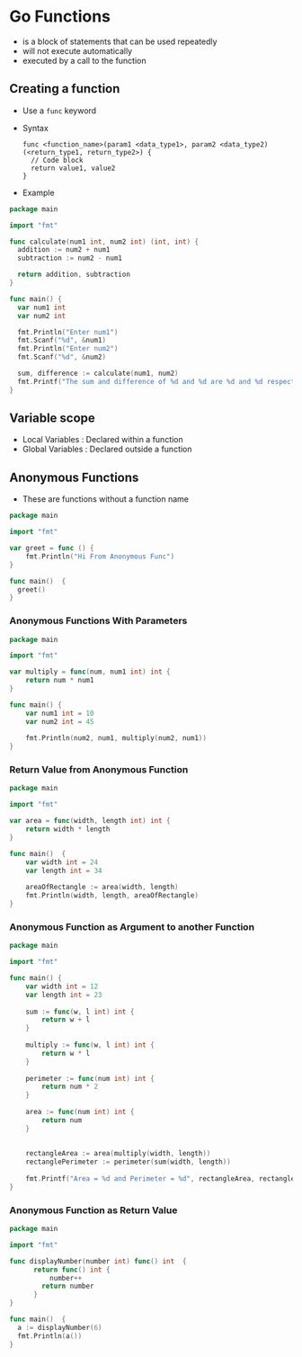 # Go Functions

- is a block of statements that can be used repeatedly
- will not execute automatically
- executed by a call to the function

## Creating a function
- Use a `func` keyword
- Syntax
  ```
  func <function_name>(param1 <data_type1>, param2 <data_type2)(<return_type1, return_type2>) {
    // Code block
    return value1, value2
  }
  ```
  
- Example
```go
package main

import "fmt"

func calculate(num1 int, num2 int) (int, int) {
  addition := num2 + num1
  subtraction := num2 - num1

  return addition, subtraction
}

func main() {
  var num1 int
  var num2 int

  fmt.Println("Enter num1")
  fmt.Scanf("%d", &num1)
  fmt.Println("Enter num2")
  fmt.Scanf("%d", &num2)

  sum, difference := calculate(num1, num2)
  fmt.Printf("The sum and difference of %d and %d are %d and %d respectively\n", num1, num2, sum, difference)
}
```

## Variable scope
- Local Variables : Declared within a function
- Global Variables : Declared outside a function

## Anonymous Functions
- These are functions without a function name
```go
package main

import "fmt"

var greet = func () {
	fmt.Println("Hi From Anonymous Func")
}

func main()  {
  greet()
}
```

### Anonymous Functions With Parameters
```go
package main

import "fmt"

var multiply = func(num, num1 int) int {
	return num * num1
}

func main() {
	var num1 int = 10
	var num2 int = 45
	
	fmt.Println(num2, num1, multiply(num2, num1))
}
```

### Return Value from Anonymous Function
```go
package main

import "fmt"

var area = func(width, length int) int {
	return width * length
}

func main()  {
    var width int = 24
	var length int = 34
	
	areaOfRectangle := area(width, length)
	fmt.Println(width, length, areaOfRectangle)
}
```

### Anonymous Function as Argument to another Function
```go
package main

import "fmt"

func main() {
	var width int = 12
	var length int = 23
	
	sum := func(w, l int) int {
		return w + l
    }
	
	multiply := func(w, l int) int {
		return w * l
    }
	
	perimeter := func(num int) int {
	    return num * 2	
    }
	
	area := func(num int) int {
		return num
    }
	
	
	rectangleArea := area(multiply(width, length))
	rectanglePerimeter := perimeter(sum(width, length))
	
	fmt.Printf("Area = %d and Perimeter = %d", rectangleArea, rectanglePerimeter)
}
```

### Anonymous Function as Return Value
```go
package main

import "fmt"

func displayNumber(number int) func() int  {
      return func() int {
		  number++
		return number
      }
}

func main()  {
  a := displayNumber(6)
  fmt.Println(a())
}
```
